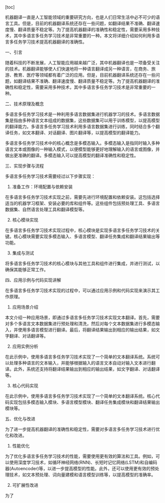
[toc]                    
                
                
机器翻译一直是人工智能领域的重要研究方向，也是人们日常生活中必不可少的语言工具。但是，目前的机器翻译系统还存在一些问题，如翻译结果不准确、翻译速度慢、翻译质量不稳定等。为了提高机器翻译的准确性和稳定性，需要采用多种技术，其中多语言多任务学习技术是非常重要的一种。本文将详细介绍如何利用多语言多任务学习技术提高机器翻译的准确性。

一、引言

随着科技的不断发展，人工智能应用越来越广泛，其中机器翻译也是一项备受关注的技术。机器翻译能够使人们快速地将一种语言翻译成另一种语言，在商务、旅游、教育、医疗等领域都有着广泛的应用。但是，目前机器翻译系统还存在一些问题，如翻译结果不准确、翻译速度慢、翻译质量不稳定等。为了提高机器翻译的准确性和稳定性，需要采用多种技术，其中多语言多任务学习技术是非常重要的一种。

二、技术原理及概念

多语言多任务学习技术是一种利用多语言数据集进行机器学习的技术。多语言数据集是指由多种语言文本组成的数据集，这些数据集可以用于训练模型，以提高模型的翻译能力。多语言多任务学习技术利用多语言数据集进行训练，同时结合多个翻译任务，如文本翻译、对话翻译、图片翻译等，以提高模型的翻译能力。

多语言多任务学习技术中的核心概念是多模态输入。多模态输入是指同时输入多种语言文本或图像的一种输入模式，以便模型能够更好地理解输入的语言或图像，并做出更准确的翻译。多模态输入可以提高模型的翻译准确性和稳定性。

三、实现步骤与流程

多语言多任务学习技术需要经过以下步骤实现：

1. 准备工作：环境配置与依赖安装

在多语言多任务学习技术实现之前，需要先进行环境配置和依赖安装。这包括选择适当的机器学习框架、安装必要的库和组件等。这些组件包括预处理工具、多语言数据集、自然语言处理工具和翻译模型等。

2. 核心模块实现

在多语言多任务学习技术实现过程中，核心模块是实现多语言多任务学习技术的关键。核心模块需要实现多模态输入、多语言模型、翻译任务集成和翻译结果输出等功能。

3. 集成与测试

将多语言多任务学习技术的核心模块与其他工具和组件进行集成，并进行测试，以确保其能够正常工作。

四、应用示例与代码实现讲解

在多语言多任务学习技术实现的过程中，可以通过应用示例和代码实现来演示其工作原理。

1. 应用场景介绍

本文介绍一种应用场景，即通过多语言多任务学习技术实现文本翻译。首先，需要对多个多语言文本数据集进行预处理和清洗，然后对每个文本数据集进行多模态输入，并使用多语言模型进行翻译。最后，将翻译结果输出到相应的输出结果，如文字翻译、对话翻译等。

2. 应用实例分析

在此示例中，使用多语言多任务学习技术实现了一个简单的文本翻译系统。系统可以处理多种语言的文本输入，并能够根据输入的语言文本自动对输入文本进行翻译。此外，系统还支持将翻译结果输出到相应的输出结果，如文字翻译、对话翻译等。

3. 核心代码实现

在此示例中，使用多语言多任务学习技术实现了一个简单的文本翻译系统。核心代码实现包括多模态输入模块、多语言模型模块、翻译任务集成模块和翻译结果输出模块等。

五、优化与改进

为了进一步提高机器翻译的准确性和稳定性，需要对多语言多任务学习技术进行优化和改进。

1. 性能优化

为了优化多语言多任务学习技术的性能，需要使用更有效的算法和工具。例如，可以使用深度学习技术，如循环神经网络(RNN)、长短时记忆网络(LSTM)和自编码器(Autoencoder)等，以进一步提高模型的性能。此外，还可以使用更有效的预处理技术，如文本预处理、词向量建模和语言模型训练等，以提高模型的准确率。

2. 可扩展性改进

为了

